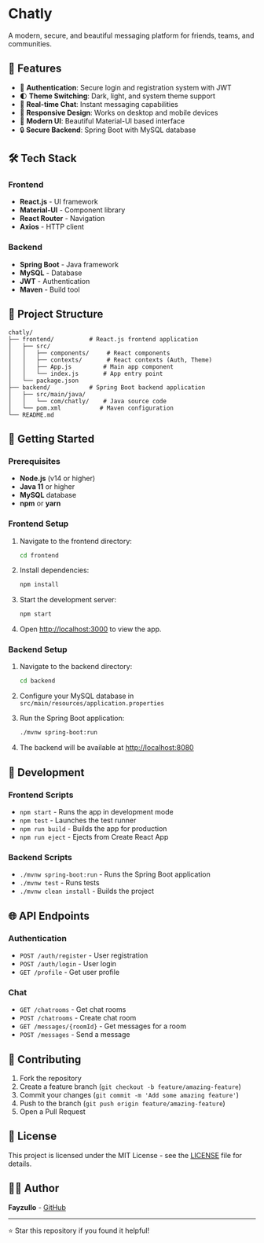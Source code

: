 # Chatly

A modern, secure, and beautiful messaging platform for friends, teams, and communities.

## 🚀 Features

- 🔐 **Authentication**: Secure login and registration system with JWT
- 🌓 **Theme Switching**: Dark, light, and system theme support
- 💬 **Real-time Chat**: Instant messaging capabilities
- 📱 **Responsive Design**: Works on desktop and mobile devices
- 🎨 **Modern UI**: Beautiful Material-UI based interface
- 🔒 **Secure Backend**: Spring Boot with MySQL database

## 🛠 Tech Stack

### Frontend
- **React.js** - UI framework
- **Material-UI** - Component library
- **React Router** - Navigation
- **Axios** - HTTP client

### Backend
- **Spring Boot** - Java framework
- **MySQL** - Database
- **JWT** - Authentication
- **Maven** - Build tool

## 📁 Project Structure

```
chatly/
├── frontend/          # React.js frontend application
│   ├── src/
│   │   ├── components/     # React components
│   │   ├── contexts/       # React contexts (Auth, Theme)
│   │   ├── App.js         # Main app component
│   │   └── index.js       # App entry point
│   └── package.json
├── backend/           # Spring Boot backend application
│   ├── src/main/java/
│   │   └── com/chatly/    # Java source code
│   └── pom.xml           # Maven configuration
└── README.md
```

## 🚀 Getting Started

### Prerequisites

- **Node.js** (v14 or higher)
- **Java 11** or higher
- **MySQL** database
- **npm** or **yarn**

### Frontend Setup

1. Navigate to the frontend directory:
   ```bash
   cd frontend
   ```

2. Install dependencies:
   ```bash
   npm install
   ```

3. Start the development server:
   ```bash
   npm start
   ```

4. Open [http://localhost:3000](http://localhost:3000) to view the app.

### Backend Setup

1. Navigate to the backend directory:
   ```bash
   cd backend
   ```

2. Configure your MySQL database in `src/main/resources/application.properties`

3. Run the Spring Boot application:
   ```bash
   ./mvnw spring-boot:run
   ```

4. The backend will be available at [http://localhost:8080](http://localhost:8080)

## 🔧 Development

### Frontend Scripts

- `npm start` - Runs the app in development mode
- `npm test` - Launches the test runner
- `npm run build` - Builds the app for production
- `npm run eject` - Ejects from Create React App

### Backend Scripts

- `./mvnw spring-boot:run` - Runs the Spring Boot application
- `./mvnw test` - Runs tests
- `./mvnw clean install` - Builds the project

## 🌐 API Endpoints

### Authentication
- `POST /auth/register` - User registration
- `POST /auth/login` - User login
- `GET /profile` - Get user profile

### Chat
- `GET /chatrooms` - Get chat rooms
- `POST /chatrooms` - Create chat room
- `GET /messages/{roomId}` - Get messages for a room
- `POST /messages` - Send a message

## 🤝 Contributing

1. Fork the repository
2. Create a feature branch (`git checkout -b feature/amazing-feature`)
3. Commit your changes (`git commit -m 'Add some amazing feature'`)
4. Push to the branch (`git push origin feature/amazing-feature`)
5. Open a Pull Request

## 📄 License

This project is licensed under the MIT License - see the [LICENSE](LICENSE) file for details.

## 👨‍💻 Author

**Fayzullo** - [GitHub](https://github.com/Fayzullo110)

---

⭐ Star this repository if you found it helpful! 